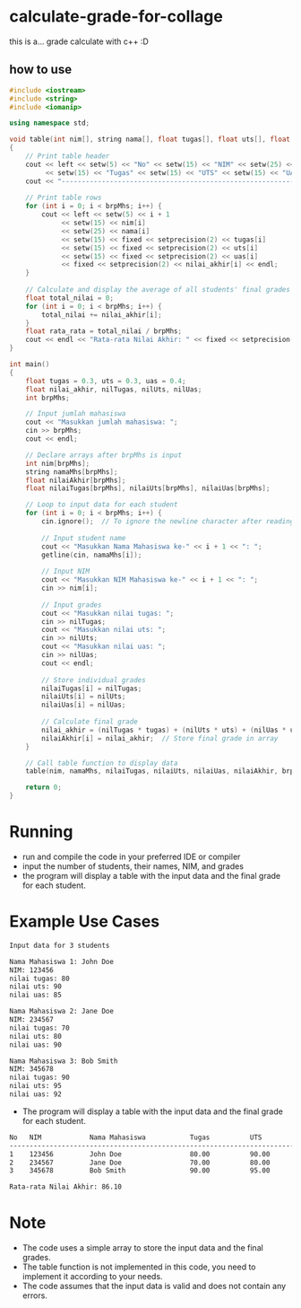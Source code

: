 # calculate-grade-for-collage
this is a... grade calculate with c++ :D
## how to use
```cpp
#include <iostream>
#include <string>
#include <iomanip>

using namespace std;

void table(int nim[], string nama[], float tugas[], float uts[], float uas[], float nilai_akhir[], int brpMhs)
{
    // Print table header
    cout << left << setw(5) << "No" << setw(15) << "NIM" << setw(25) << "Nama Mahasiswa" 
         << setw(15) << "Tugas" << setw(15) << "UTS" << setw(15) << "UAS" << "Nilai Akhir" << endl;
    cout << "----------------------------------------------------------------------------------------------------------------------" << endl;
    
    // Print table rows
    for (int i = 0; i < brpMhs; i++) {
        cout << left << setw(5) << i + 1 
             << setw(15) << nim[i] 
             << setw(25) << nama[i] 
             << setw(15) << fixed << setprecision(2) << tugas[i] 
             << setw(15) << fixed << setprecision(2) << uts[i] 
             << setw(15) << fixed << setprecision(2) << uas[i] 
             << fixed << setprecision(2) << nilai_akhir[i] << endl;
    }
    
    // Calculate and display the average of all students' final grades
    float total_nilai = 0;
    for (int i = 0; i < brpMhs; i++) {
        total_nilai += nilai_akhir[i];
    }
    float rata_rata = total_nilai / brpMhs;
    cout << endl << "Rata-rata Nilai Akhir: " << fixed << setprecision(2) << rata_rata << endl;
}

int main()
{
    float tugas = 0.3, uts = 0.3, uas = 0.4;
    float nilai_akhir, nilTugas, nilUts, nilUas;
    int brpMhs;

    // Input jumlah mahasiswa
    cout << "Masukkan jumlah mahasiswa: "; 
    cin >> brpMhs;
    cout << endl;

    // Declare arrays after brpMhs is input
    int nim[brpMhs];
    string namaMhs[brpMhs];
    float nilaiAkhir[brpMhs];
    float nilaiTugas[brpMhs], nilaiUts[brpMhs], nilaiUas[brpMhs];

    // Loop to input data for each student
    for (int i = 0; i < brpMhs; i++) {
        cin.ignore();  // To ignore the newline character after reading brpMhs
        
        // Input student name
        cout << "Masukkan Nama Mahasiswa ke-" << i + 1 << ": ";
        getline(cin, namaMhs[i]);
        
        // Input NIM
        cout << "Masukkan NIM Mahasiswa ke-" << i + 1 << ": ";
        cin >> nim[i];
        
        // Input grades
        cout << "Masukkan nilai tugas: "; 
        cin >> nilTugas;
        cout << "Masukkan nilai uts: "; 
        cin >> nilUts;
        cout << "Masukkan nilai uas: "; 
        cin >> nilUas;
        cout << endl;
        
        // Store individual grades
        nilaiTugas[i] = nilTugas;
        nilaiUts[i] = nilUts;
        nilaiUas[i] = nilUas;
        
        // Calculate final grade
        nilai_akhir = (nilTugas * tugas) + (nilUts * uts) + (nilUas * uas);
        nilaiAkhir[i] = nilai_akhir;  // Store final grade in array
    }

    // Call table function to display data
    table(nim, namaMhs, nilaiTugas, nilaiUts, nilaiUas, nilaiAkhir, brpMhs);

    return 0;
}
```
# Running
- run and compile the code in your preferred IDE or compiler
- input the number of students, their names, NIM, and grades
- the program will display a table with the input data and the final grade for each student.

# Example Use Cases
```bash
Input data for 3 students

Nama Mahasiswa 1: John Doe
NIM: 123456
nilai tugas: 80
nilai uts: 90
nilai uas: 85

Nama Mahasiswa 2: Jane Doe
NIM: 234567
nilai tugas: 70
nilai uts: 80
nilai uas: 90

Nama Mahasiswa 3: Bob Smith
NIM: 345678
nilai tugas: 90
nilai uts: 95
nilai uas: 92
```
- The program will display a table with the input data and the final grade for each student. 
```bash
No   NIM            Nama Mahasiswa           Tugas          UTS            UAS            Nilai Akhir
----------------------------------------------------------------------------------------------------------------------
1    123456         John Doe                 80.00          90.00          85.00          85.00
2    234567         Jane Doe                 70.00          80.00          90.00          81.00
3    345678         Bob Smith                90.00          95.00          92.00          92.30

Rata-rata Nilai Akhir: 86.10
```
# Note
- The code uses a simple array to store the input data and the final grades.
- The table function is not implemented in this code, you need to implement it according to your needs.
- The code assumes that the input data is valid and does not contain any errors.